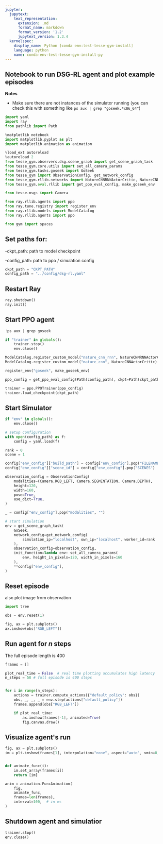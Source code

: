 ```yaml
---
jupyter:
  jupytext:
    text_representation:
      extension: .md
      format_name: markdown
      format_version: '1.2'
      jupytext_version: 1.3.4
  kernelspec:
    display_name: Python [conda env:test-tesse-gym-install]
    language: python
    name: conda-env-test-tesse-gym-install-py
---
```


## Notebook to run DSG-RL agent and plot example episodes

__Notes__
* Make sure there are not instances of the simulator running (you can check this with something like `ps aux | grep "goseek.*x86_64"`)

```python
import yaml
import ray
from pathlib import Path

%matplotlib notebook
import matplotlib.pyplot as plt
import matplotlib.animation as animation

%load_ext autoreload
%autoreload 2
from tesse_gym.observers.dsg.scene_graph import get_scene_graph_task
from tesse_gym.core.utils import set_all_camera_params
from tesse_gym.tasks.goseek import GoSeek
from tesse_gym import ObservationConfig, get_network_config
from tesse_gym.rllib.networks import NatureCNNRNNActorCritic, NatureCNNActorCritic
from tesse_gym.eval.rllib import get_ppo_eval_config, make_goseek_env

from tesse.msgs import Camera

from ray.rllib.agents import ppo
from ray.tune.registry import register_env
from ray.rllib.models import ModelCatalog
from ray.rllib.agents import ppo
```

```python
from gym import spaces
```

## Set paths for:

-ckpt_path: path to model checkpoint

-config_path: path to ppo / simulation config

```python
ckpt_path = "CKPT_PATH"
config_path = "../config/dsg-rl.yaml"
```

## Restart Ray

```python
ray.shutdown()
ray.init()
```

## Start PPO agent

```python
!ps aux | grep goseek
```

```python
if "trainer" in globals():
    trainer.stop()
    env.close()
```

```python
ModelCatalog.register_custom_model("nature_cnn_rnn", NatureCNNRNNActorCritic)
ModelCatalog.register_custom_model("nature_cnn", NatureCNNActorCritic)

register_env("goseek", make_goseek_env)

ppo_config = get_ppo_eval_config(Path(config_path), ckpt=Path(ckpt_path))

trainer = ppo.PPOTrainer(ppo_config)
trainer.load_checkpoint(ckpt_path)
```

## Start Simulator

```python
if "env" in globals():
    env.close()
```

```python
# setup configuration
with open(config_path) as f:
    config = yaml.load(f)

rank = 0
scene = 1

config["env_config"]["build_path"] = config["env_config"].pop("FILENAME")
config["env_config"]["scene_id"] = config["env_config"].pop("SCENES")

observation_config = ObservationConfig(
    modalities=(Camera.RGB_LEFT, Camera.SEGMENTATION, Camera.DEPTH),
    height=120,
    width=160,
    pose=True,
    use_dict=True,
)

_ = config["env_config"].pop("modalities", "")

# start simulation
env = get_scene_graph_task(
    GoSeek,
    network_config=get_network_config(
        simulation_ip="localhost", own_ip="localhost", worker_id=rank
    ),
    observation_config=observation_config,
    init_function=lambda env: set_all_camera_params(
        env, height_in_pixels=120, width_in_pixels=160
    ),
    **config["env_config"],
)
```

## Reset episode
also plot image from observation

```python
import tree
```

```python
obs = env.reset(1)
```

```python
fig, ax = plt.subplots()
ax.imshow(obs["RGB_LEFT"])
```

## Run agent for _n_ steps
The full episode length is 400

```python
frames = []
```

```python
plot_real_time = False  # real time plotting accumulates high latency
n_steps = 50 # full episode is 400 steps


for i in range(n_steps):
    actions = trainer.compute_actions({"default_policy": obs})
    obs, _, _, _ = env.step(actions["default_policy"])
    frames.append(obs["RGB_LEFT"])

    if plot_real_time:
        ax.imshow(frames[-1], animated=True)
        fig.canvas.draw()
```

## Visualize agent's run

```python
fig, ax = plt.subplots()
im = plt.imshow(frames[1], interpolation="none", aspect="auto", vmin=0, vmax=1)


def animate_func(i):
    im.set_array(frames[i])
    return [im]

anim = animation.FuncAnimation(
    fig,
    animate_func,
    frames=len(frames),
    interval=100,  # in ms
)
```

## Shutdown agent and simulatior

```python
trainer.stop()
env.close()
```

```python

```
